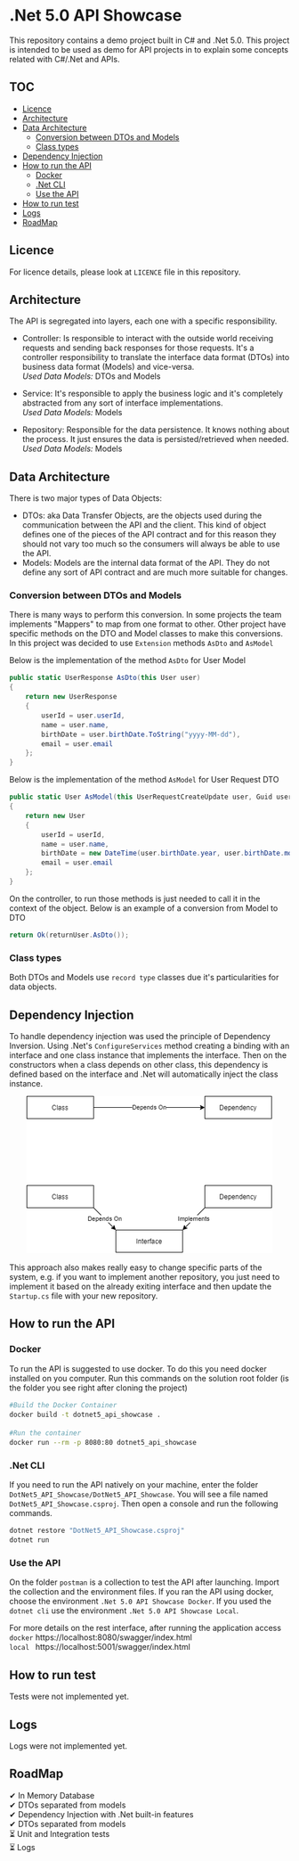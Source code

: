 # .Net 5.0 API Showcase
This repository contains a demo project built in C# and .Net 5.0. This project is intended to be used as demo for API projects in to explain some concepts related with C#/.Net and APIs.

## TOC
  * [Licence](#licence)
  * [Architecture](#architecture)
  * [Data Architecture](#data-architecture)
    + [Conversion between DTOs and Models](#conversion-between-dtos-and-models)
    + [Class types](#class-types)
  * [Dependency Injection](#dependency-injection)
  * [How to run the API](#how-to-run-the-api)
    + [Docker](#docker)
    + [.Net CLI](#net-cli)
    + [Use the API](#use-the-api)
  * [How to run test](#how-to-run-test)
  * [Logs](#logs)
  * [RoadMap](#roadmap)

## Licence
For licence details, please look at `LICENCE` file in this repository.

## Architecture
The API is segregated into layers, each one with a specific responsibility.
* Controller: Is responsible to interact with the outside world receiving requests and sending back responses for those requests. It's a controller responsibility to translate the interface data format (DTOs) into business data format (Models) and vice-versa.  
    *Used Data Models:* DTOs and Models

* Service: It's responsible to apply the business logic and it's completely abstracted from any sort of interface implementations.  
    *Used Data Models:* Models

* Repository: Responsible for the data persistence. It knows nothing about the process. It just ensures the data is persisted/retrieved when needed.  
    *Used Data Models:* Models

## Data Architecture
There is two major types of Data Objects:
* DTOs: aka Data Transfer Objects, are the objects used during the communication between the API and the client. This kind of object defines one of the pieces of the API contract and for this reason they should not vary too much so the consumers will always be able to use the API.
* Models: Models are the internal data format of the API. They do not define any sort of API contract and are much more suitable for changes.

### Conversion between DTOs and Models
There is many ways to perform this conversion. In some projects the team implements "Mappers" to map from one format to other. Other project have specific methods on the DTO and Model classes to make this conversions. In this project was decided to use `Extension` methods `AsDto` and `AsModel`

Below is the implementation of the method `AsDto` for User Model
```C#
public static UserResponse AsDto(this User user)
{
    return new UserResponse
    {
        userId = user.userId,
        name = user.name,
        birthDate = user.birthDate.ToString("yyyy-MM-dd"),
        email = user.email
    };
}
```

Below is the implementation of the method `AsModel` for User Request DTO
```C#
public static User AsModel(this UserRequestCreateUpdate user, Guid userId)
{
    return new User
    {
        userId = userId,
        name = user.name,
        birthDate = new DateTime(user.birthDate.year, user.birthDate.month, user.birthDate.day),
        email = user.email
    };
}
```

On the controller, to run those methods is just needed to call it in the context of the object.
Below is an example of a conversion from Model to DTO
```C#
return Ok(returnUser.AsDto());
```

### Class types
Both DTOs and Models use `record type` classes due it's particularities for data objects.

## Dependency Injection
To handle dependency injection was used the principle of Dependency Inversion. Using .Net's `ConfigureServices` method creating a binding with an interface and one class instance that implements the interface. Then on the constructors when a class depends on other class, this dependency is defined based on the interface and .Net will automatically inject the class instance.
<p align="center">
  <img alt="Dependency Injection" src="./img/Dependency Injection.png">
</p>

This approach also makes really easy to change specific parts of the system, e.g. if you want to implement another repository, you just need to implement it based on the already exiting interface and then update the `Startup.cs` file with your new repository.

## How to run the API

### Docker
To run the API is suggested to use docker. To do this you need docker installed on you computer.
Run this commands on the solution root folder (is the folder you see right after cloning the project)

```sh
#Build the Docker Container
docker build -t dotnet5_api_showcase .

#Run the container
docker run --rm -p 8080:80 dotnet5_api_showcase
```

### .Net CLI
If you need to run the API natively on your machine, enter the folder `DotNet5_API_Showcase/DotNet5_API_Showcase`. You will see a file named `DotNet5_API_Showcase.csproj`. Then open a console and run the following commands.

```sh
dotnet restore "DotNet5_API_Showcase.csproj"
dotnet run
```

### Use the API
On the folder `postman` is a collection to test the API after launching. Import the collection and the environment files. If you ran the API using docker, choose the environment `.Net 5.0 API Showcase Docker`. If you used the `dotnet cli` use the environment `.Net 5.0 API Showcase Local`.

For more details on the rest interface, after running the application access  
`docker` https://localhost:8080/swagger/index.html  
`local ` https://localhost:5001/swagger/index.html

## How to run test
Tests were not implemented yet.

## Logs
Logs were not implemented yet.

## RoadMap
✔ In Memory Database  
✔ DTOs separated from models  
✔ Dependency Injection with .Net built-in features  
✔ DTOs separated from models  
⏳ Unit and Integration tests  
⏳ Logs 